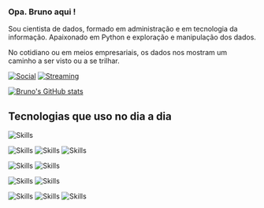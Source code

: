 ### Opa. Bruno aqui !
         

<p> Sou cientista de dados, formado em administração e em tecnologia da informação. Apaixonado em Python e exploração e manipulação dos dados. </p>
         
<p>No cotidiano ou em meios empresariais, os dados nos mostram um caminho a ser visto ou a se trilhar. </p>

[![Social](https://img.shields.io/badge/LinkedIn-0077B5?style=for-the-badge&logo=linkedin&logoColor=white)](https://www.linkedin.com/in/bruno-alves-ds/) [![Streaming](https://img.shields.io/badge/YouTube-FF0000?style=for-the-badge&logo=youtube&logoColor=white)](https://www.youtube.com/@brunoalves-ds)
     

[![Bruno's GitHub stats](https://github-readme-stats.vercel.app/api?username=brunoalves-ds)](https://github.com/brunoalves/github-readme-stats) 

<!--[![Top Langs](https://github-readme-stats.vercel.app/api/top-langs/?username=brunoalves-ds)](https://github.com/brunoalves-ds/github-readme-stats)-->


            
                    
## Tecnologias que uso no dia a dia

![Skills](https://img.shields.io/badge/Python-14354C?style=for-the-badge&logo=python&logoColor=white) 

![Skills](https://img.shields.io/badge/Microsoft%20SQL%20Server-CC2927?style=for-the-badge&logo=microsoft%20sql%20server&logoColor=white) ![Skills](https://img.shields.io/badge/MongoDB-4EA94B?style=for-the-badge&logo=mongodb&logoColor=white) ![Skills](https://img.shields.io/badge/Databricks-FF3621?style=for-the-badge&logo=Databricks&logoColor=white)
         
![Skills](https://img.shields.io/badge/Microsoft_Azure-0089D6?style=for-the-badge&logo=microsoft-azure&logoColor=white) ![Skills](https://img.shields.io/badge/Azure_DevOps-0078D7?style=for-the-badge&logo=azure-devops&logoColor=white)
         
![Skills](https://img.shields.io/badge/hotjar-FD3A5C?style=for-the-badge&logo=hotjar&logoColor=white) ![Skills](https://img.shields.io/badge/TensorFlow-FF6F00?style=for-the-badge&logo=tensorflow&logoColor=white)

![Skills](https://img.shields.io/badge/Colab-F9AB00?style=for-the-badge&logo=googlecolab&color=525252) ![Skills](https://img.shields.io/badge/Visual_Studio-5C2D91?style=for-the-badge&logo=visual%20studio&logoColor=white) ![Skills](https://img.shields.io/badge/GIT-E44C30?style=for-the-badge&logo=git&logoColor=white)



